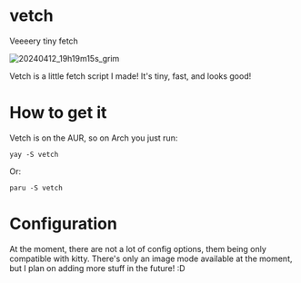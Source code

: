 # vetch
Veeeery tiny fetch

![20240412_19h19m15s_grim](https://github.com/eeec-cal/vetch/assets/165475152/55ca72ce-9e74-40c6-8e8d-c9071c6571bd)

Vetch is a little fetch script I made! It's tiny, fast, and looks good!

# How to get it
Vetch is on the AUR, so on Arch you just run:
```
yay -S vetch
```
Or:
```
paru -S vetch
```

# Configuration
At the moment, there are not a lot of config options, them being only compatible with kitty. There's only an image mode available at the moment, but I plan on adding more stuff in the future! :D
